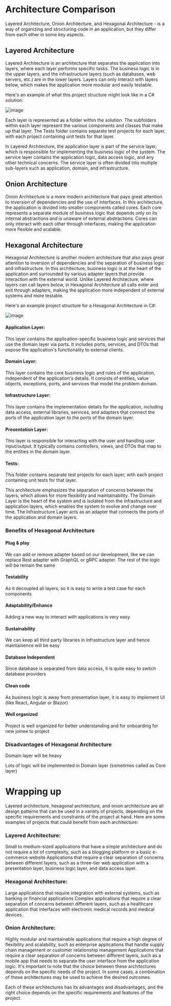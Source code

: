 # Architecture Comparison
Layered Architecture, Onion Architecture, and Hexagonal Architecture - is a way of organizing and structuring code in an application, but they differ from each other in some key aspects.

## Layered Architecture
Layered Architecture is an architecture that separates the application into layers, where each layer performs specific tasks. The business logic is in the upper layers, and the infrastructure layers (such as databases, web servers, etc.) are in the lower layers. Layers can only interact with layers below, which makes the application more modular and easily testable.

Here's an example of what this project structure might look like in a C# solution:

![image](https://user-images.githubusercontent.com/70201621/222955455-059cfb50-de8e-49da-99b0-39abe4067d7b.png)

Each layer is represented as a folder within the solution. The subfolders within each layer represent the various components and classes that make up that layer. The Tests folder contains separate test projects for each layer, with each project containing unit tests for that layer.

In Layered Architecture, the application layer is part of the service layer, which is responsible for implementing the business logic of the system. The service layer contains the application logic, data access logic, and any other technical concerns. The service layer is often divided into multiple sub-layers such as application, domain, and infrastructure.

## Onion Architecture
Onion Architecture is a more modern architecture that pays great attention to inversion of dependencies and the use of interfaces. In this architecture, the application is divided into smaller components called cores. Each core represents a separate module of business logic that depends only on its internal abstractions and is unaware of external abstractions. Cores can only interact with each other through interfaces, making the application more flexible and scalable.

## Hexagonal Architecture
Hexagonal Architecture is another modern architecture that also pays great attention to inversion of dependencies and the separation of business logic and infrastructure. In this architecture, business logic is at the heart of the application and surrounded by various adapter layers that provide interaction with the external world. Unlike Layered Architecture, where layers can call layers below, in Hexagonal Architecture all calls enter and exit through adapters, making the application more independent of external systems and more testable.

Here's an example project structure for a Hexagonal Architecture in C#:

![image](https://user-images.githubusercontent.com/70201621/222955693-609cdbfa-f041-445d-a273-3a3c9958e123.png)

#### Application Layer:
This layer contains the application-specific business logic and services that use the domain layer via ports. It includes ports, services, and DTOs that expose the application's functionality to external clients.

#### Domain Layer:
This layer contains the core business logic and rules of the application, independent of the application's details. It consists of entities, value objects, exceptions, ports, and services that model the problem domain.

#### Infrastructure Layer:
This layer contains the implementation details for the application, including data access, external libraries, services, and adapters that connect the ports of the application layer to the ports of the domain layer.

#### Presentation Layer:
This layer is responsible for interacting with the user and handling user input/output. It typically contains controllers, views, and DTOs that map to the entities in the domain layer.

#### Tests:
This folder contains separate test projects for each layer, with each project containing unit tests for that layer.

This architecture emphasizes the separation of concerns between the layers, which allows for more flexibility and maintainability. The Domain Layer is the heart of the system and is isolated from the infrastructure and application layers, which enables the system to evolve and change over time. The Infrastructure Layer acts as an adapter that connects the ports of the application and domain layers.

### Benefits of Hexagonal Architecture
#### Plug & play
We can add or remove adapter based on our development, like we can replace Rest adapter with GraphQL or gRPC adapter. The rest of the logic will be remain the same

#### Testability
As it decoupled all layers, so it is easy to write a test case for each components

#### Adaptability/Enhance
Adding a new way to interact with applications is very easy

#### Sustainability
We can keep all third party libraries in Infrastructure layer and hence maintainence will be easy

#### Database Independent
Since database is separated from data access, it is quite easy to switch database providers

#### Clean code
As business logic is away from presentation layer, it is easy to implement UI (like React, Angular or Blazor)

#### Well organized
Project is well organized for better understanding and for onboarding for new joinee to project

### Disadvantages of Hexagonal Architecture
 
Domain layer will be heavy

Lots of logic will be implemented in Domain layer (sometimes called as Core layer)

# Wrapping up
Layered architecture, hexagonal architecture, and onion architecture are all design patterns that can be used in a variety of projects, depending on the specific requirements and constraints of the project at hand. Here are some examples of projects that could benefit from each architecture:

### Layered Architecture:

Small to medium-sized applications that have a simple architecture and do not require a lot of complexity, such as a blogging platform or a basic e-commerce website
Applications that require a clear separation of concerns between different layers, such as a three-tier web application with a presentation layer, business logic layer, and data access layer.

### Hexagonal Architecture:

Large applications that require integration with external systems, such as banking or financial applications
Complex applications that require a clear separation of concerns between different layers, such as a healthcare application that interfaces with electronic medical records and medical devices.

### Onion Architecture:

Highly modular and maintainable applications that require a high degree of flexibility and scalability, such as enterprise applications that handle supply chain management or customer relationship management
Applications that require a clear separation of concerns between different layers, such as a mobile app that needs to separate the user interface from the application logic.
It's important to note that the choice between these architectures depends on the specific needs of the project. In some cases, a combination of these architectures may be used to achieve the desired outcomes.

Each of these architectures has its advantages and disadvantages, and the right choice depends on the specific requirements and features of the project.
